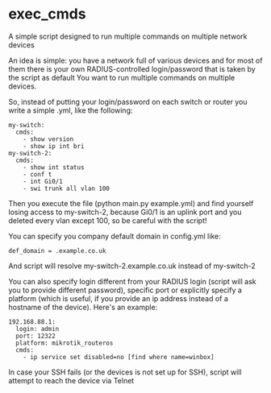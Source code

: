 # exec_cmds
A simple script designed to run multiple commands on multiple network devices

An idea is simple: you have a network full of various devices and for most of them there is your own RADIUS-controlled login/password that is taken by the script as default
You want to run multiple commands on multiple devices. 

So, instead of putting your login/password on each switch or router you write a simple .yml, like the following:

    my-switch:
      cmds:
        - show version
        - show ip int bri
    my-switch-2:
      cmds:
        - show int status
        - conf t
        - int Gi0/1
        - swi trunk all vlan 100

Then you execute the file (python main.py example.yml) and find yourself losing access to my-switch-2, because Gi0/1 is an uplink port and you deleted every vlan except 100, so be careful with the script!

You can specify you company default domain in config.yml like:

    def_domain = .example.co.uk
    
And script will resolve my-switch-2.example.co.uk instead of my-switch-2

You can also specify login different from your RADIUS login (script will ask you to provide different password), specific port or explicitly specify a platform (which is useful, if you provide an ip address instead of a hostname of the device). Here's an example:

    192.168.88.1:
      login: admin
      port: 12322
      platform: mikrotik_routeros
      cmds:
        - ip service set disabled=no [find where name=winbox]
        
In case your SSH fails (or the devices is not set up for SSH), script will attempt to reach the device via Telnet
